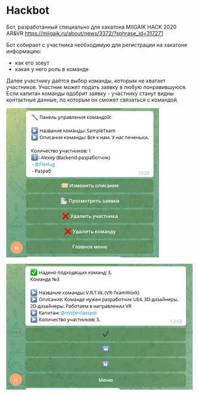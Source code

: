 # Hackbot

Бот, разработанный специально для хакатона MIIGAIK HACK 2020 AR&VR
https://miigaik.ru/about/news/3372/?sphrase_id=317271

Бот собирает с участника необходимую для регистрации на хакатоне информацию: 
- как его зовут
- какая у него роль в команде

Далее участнику даётся выбор команды, которым не хватает участников. Участник может подать заявку в любую понравившуюся.
Если капитан команды одобрит заявку - участнику станут видны контактные данные, по которым он сможет связаться с командой.

![scr1](https://github.com/Flexlug/Hackbot/raw/master/scr1.png)

![scr2](https://github.com/Flexlug/Hackbot/raw/master/scr2.png)
